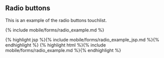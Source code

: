 <h2 class="section-subtitle">Radio buttons <span class='candidate'></span></h2>
<p>This is an example of the radio buttons touchlist.</p>

{% include mobile/forms/radio_example.md %}

<div class="doc-content j-code">
	{% highlight jsp %}{% include mobile/forms/radio_example_jsp.md %}{% endhighlight %}
	{% highlight html %}{% include mobile/forms/radio_example.md %}{% endhighlight %}
</div>